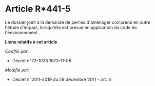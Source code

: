 # Article R*441-5

Le dossier joint à la demande de permis d'aménager comprend en outre l'étude d'impact, lorsqu'elle est prévue en application
du code de l'environnement.

**Liens relatifs à cet article**

_Codifié par_:

  - Décret n°73-1023 1973-11-08

_Modifié par_:

  - Décret n°2011-2019 du 29 décembre 2011 - art. 3
